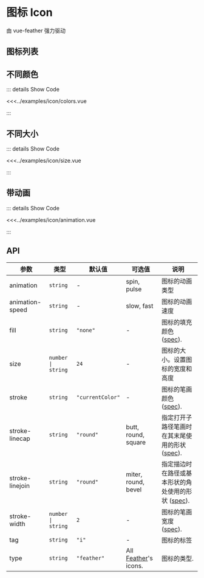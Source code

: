 # 图标 Icon

由 vue-feather 强力驱动

## 图标列表

<icon-list />

## 不同颜色

<icon-colors />

::: details Show Code

<<<../examples/icon/colors.vue

:::

## 不同大小

<icon-size />

::: details Show Code

<<<../examples/icon/size.vue

:::

## 带动画

<icon-animation />

::: details Show Code

<<<../examples/icon/animation.vue

:::

## API

参数 | 类型 | 默认值 | 可选值 | 说明
| --- | --- | --- | --- | --- |
| animation | `string` | - | spin, pulse | 图标的动画类型 |
| animation-speed | `string` | - | slow, fast | 图标的动画速度 |
| fill | `string` | `"none"` | - | 图标的填充颜色 ([spec](https://developer.mozilla.org/en-US/docs/Web/SVG/Attribute/fill)). |
| size | `number \| string` | `24` | - | 图标的大小。设置图标的宽度和高度 |
| stroke | `string` | `"currentColor"` | - | 图标的笔画颜色 ([spec](https://developer.mozilla.org/en-US/docs/Web/SVG/Attribute/stroke)). |
| stroke-linecap | `string` | `"round"` | butt, round, square | 指定打开子路径笔画时在其末尾使用的形状 ([spec](https://developer.mozilla.org/en-US/docs/Web/SVG/Attribute/stroke-linecap)). |
| stroke-linejoin | `string` | `"round"` | miter, round, bevel | 指定描边时在路径或基本形状的角处使用的形状 ([spec](https://developer.mozilla.org/en-US/docs/Web/SVG/Attribute/stroke-linejoin)). |
| stroke-width | `number \| string` | `2` | - | 图标的笔画宽度 ([spec](https://developer.mozilla.org/en-US/docs/Web/SVG/Attribute/stroke-width)). |
| tag | `string` | `"i"` | - | 图标的标签 |
| type | `string` | `"feather"` | All [Feather](https://feathericons.com/)'s icons. | 图标的类型. |